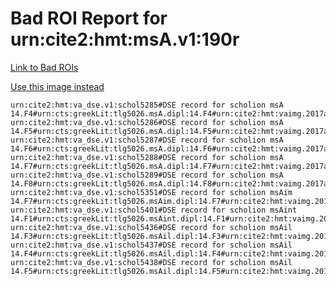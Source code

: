
# Bad ROI Report for urn:cite2:hmt:msA.v1:190r

[Link to Bad ROIs](http://www.homermultitext.org/ict2/index.html?urn=urn:cite2:hmt:vaimg.2017a:VA190RN_0191@0.60574797,0.30705394,0.18404569,0.06307054&urn=urn:cite2:hmt:vaimg.2017a:VA190RN_0191@0.58843036,0.55836791,0.20265291,0.15325035&urn=urn:cite2:hmt:vaimg.2017a:VA190RN_0191@0.15972734,0.69654219,0.63448784,0.03526971&urn=urn:cite2:hmt:vaimg.2017a:VA190RN_0191@0.16470155,0.71936376,0.62011791,0.03858921&urn=urn:cite2:hmt:vaimg.2017a:VA190RN_0191@0.12988209,0.75504841,0.65935888,0.04190871&urn=urn:cite2:hmt:vaimg.2017a:VA190RN_0191@0.57811349,0.26680498,0.05969049,0.03029046&urn=urn:cite2:hmt:vaimg.2017a:VA190RN_0191@0.10261606,0.56556017,0.05158438,0.02987552&urn=urn:cite2:hmt:vaimg.2017a:VA190RN_0191@0.52818718,0.26777317,0.03352985,0.00802213&urn=urn:cite2:hmt:vaimg.2017a:VA190RN_0191@0.44583640,0.41977870,0.04753132,0.00995851&urn=urn:cite2:hmt:vaimg.2017a:VA190RN_0191@0.20302137,0.61009682,0.03758290,0.00802213)

[Use this image instead](http://www.homermultitext.org/ict2/index.html?urn=urn:cite2:hmt:vaimg.2017a:VA190RN_0361)

~~~
urn:cite2:hmt:va_dse.v1:schol5285#DSE record for scholion msA 14.F4#urn:cts:greekLit:tlg5026.msA.dipl:14.F4#urn:cite2:hmt:vaimg.2017a:VA190RN_0361@NEWROI#urn:cite2:hmt:msA.v1:190r
urn:cite2:hmt:va_dse.v1:schol5286#DSE record for scholion msA 14.F5#urn:cts:greekLit:tlg5026.msA.dipl:14.F5#urn:cite2:hmt:vaimg.2017a:VA190RN_0361@NEWROI#urn:cite2:hmt:msA.v1:190r
urn:cite2:hmt:va_dse.v1:schol5287#DSE record for scholion msA 14.F6#urn:cts:greekLit:tlg5026.msA.dipl:14.F6#urn:cite2:hmt:vaimg.2017a:VA190RN_0361@NEWROI#urn:cite2:hmt:msA.v1:190r
urn:cite2:hmt:va_dse.v1:schol5288#DSE record for scholion msA 14.F7#urn:cts:greekLit:tlg5026.msA.dipl:14.F7#urn:cite2:hmt:vaimg.2017a:VA190RN_0361@NEWROI#urn:cite2:hmt:msA.v1:190r
urn:cite2:hmt:va_dse.v1:schol5289#DSE record for scholion msA 14.F8#urn:cts:greekLit:tlg5026.msA.dipl:14.F8#urn:cite2:hmt:vaimg.2017a:VA190RN_0361@NEWROI#urn:cite2:hmt:msA.v1:190r
urn:cite2:hmt:va_dse.v1:schol5351#DSE record for scholion msAim 14.F7#urn:cts:greekLit:tlg5026.msAim.dipl:14.F7#urn:cite2:hmt:vaimg.2017a:VA190RN_0361@NEWROI#urn:cite2:hmt:msA.v1:190r
urn:cite2:hmt:va_dse.v1:schol5401#DSE record for scholion msAint 14.F1#urn:cts:greekLit:tlg5026.msAint.dipl:14.F1#urn:cite2:hmt:vaimg.2017a:VA190RN_0361@NEWROI#urn:cite2:hmt:msA.v1:190r
urn:cite2:hmt:va_dse.v1:schol5436#DSE record for scholion msAil 14.F3#urn:cts:greekLit:tlg5026.msAil.dipl:14.F3#urn:cite2:hmt:vaimg.2017a:VA190RN_0361@NEWROI#urn:cite2:hmt:msA.v1:190r
urn:cite2:hmt:va_dse.v1:schol5437#DSE record for scholion msAil 14.F4#urn:cts:greekLit:tlg5026.msAil.dipl:14.F4#urn:cite2:hmt:vaimg.2017a:VA190RN_0361@NEWROI#urn:cite2:hmt:msA.v1:190r
urn:cite2:hmt:va_dse.v1:schol5438#DSE record for scholion msAil 14.F5#urn:cts:greekLit:tlg5026.msAil.dipl:14.F5#urn:cite2:hmt:vaimg.2017a:VA190RN_0361@NEWROI#urn:cite2:hmt:msA.v1:190r
~~~
